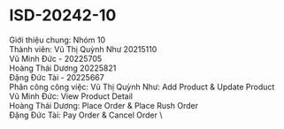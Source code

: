 # ISD-20242-10
Giới thiệu chung: Nhóm 10 \
  Thành viên: Vũ Thị Quỳnh Như 20215110 \
  Vũ Minh Đức - 20225705 \
  Hoàng Thái Dương 20225821 \
  Đặng Đức Tài - 20225667 \
Phân công công việc:
          Vũ Thị Quỳnh Như:	Add Product & Update Product \
          Vũ Minh Đức: View Product Detail \
          Hoàng Thái Dương: Place Order & Place Rush Order \
          Đặng Đức Tài: Pay Order & Cancel Order \
